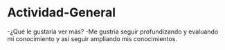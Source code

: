 # Actividad-General
-¿Qué le gustaría ver más? 
-Me gustria seguir profundizando y evaluando mi conocimiento y así seguir ampliando mis conocimientos.

